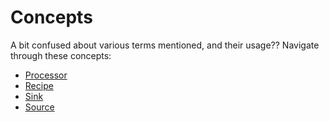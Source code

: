 # Concepts

A bit confused about various terms mentioned, and their usage?? Navigate through these concepts:

* [Processor](processor.md)
* [Recipe](recipe.md)
* [Sink](sink.md)
* [Source](source.md)
